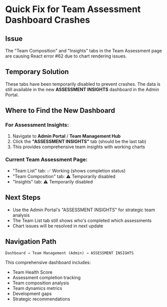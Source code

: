 # Quick Fix for Team Assessment Dashboard Crashes

## Issue
The "Team Composition" and "Insights" tabs in the Team Assessment page are causing React error #62 due to chart rendering issues.

## Temporary Solution
These tabs have been temporarily disabled to prevent crashes. The data is still available in the new **ASSESSMENT INSIGHTS** dashboard in the Admin Portal.

## Where to Find the New Dashboard

### For Assessment Insights:
1. Navigate to **Admin Portal** / **Team Management Hub**
2. Click the **"ASSESSMENT INSIGHTS"** tab (should be the last tab)
3. This provides comprehensive team insights with working charts

### Current Team Assessment Page:
- "Team List" tab: ✅ Working (shows completion status)
- "Team Composition" tab: ⚠️ Temporarily disabled
- "Insights" tab: ⚠️ Temporarily disabled

## Next Steps
- Use the Admin Portal's "ASSESSMENT INSIGHTS" for strategic team analysis
- The Team List tab still shows who's completed which assessments
- Chart issues will be resolved in next update

## Navigation Path
```
Dashboard → Team Management (Admin) → ASSESSMENT INSIGHTS
```

This comprehensive dashboard includes:
- Team Health Score
- Assessment completion tracking
- Team composition analysis
- Team dynamics metrics
- Development gaps
- Strategic recommendations

